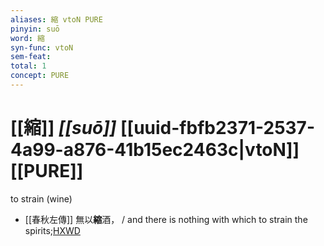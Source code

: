 ```yaml
---
aliases: 縮 vtoN PURE
pinyin: suō
word: 縮
syn-func: vtoN
sem-feat: 
total: 1
concept: PURE 
---
```

# [[縮]] *[[suō]]*  [[uuid-fbfb2371-2537-4a99-a876-41b15ec2463c|vtoN]] [[PURE]]
to strain (wine)
 - [[春秋左傳]] 無以**縮**酒， / and there is nothing with which to strain the spirits;[HXWD](https://hxwd.org/textview.html?location=KR1e0001_tls_005-58a.26)